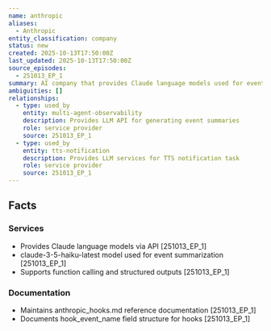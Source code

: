 ```yaml
---
name: anthropic
aliases:
  - Anthropic
entity_classification: company
status: new
created: 2025-10-13T17:50:00Z
last_updated: 2025-10-13T17:50:00Z
source_episodes:
  - 251013_EP_1
summary: AI company that provides Claude language models used for event summarization in the observability system
ambiguities: []
relationships:
  - type: used_by
    entity: multi-agent-observability
    description: Provides LLM API for generating event summaries
    role: service provider
    source: 251013_EP_1
  - type: used_by
    entity: tts-notification
    description: Provides LLM services for TTS notification task
    role: service provider
    source: 251013_EP_1
---
```


## Facts

### Services
- Provides Claude language models via API [251013_EP_1]
- claude-3-5-haiku-latest model used for event summarization [251013_EP_1]
- Supports function calling and structured outputs [251013_EP_1]

### Documentation
- Maintains anthropic_hooks.md reference documentation [251013_EP_1]
- Documents hook_event_name field structure for hooks [251013_EP_1]
